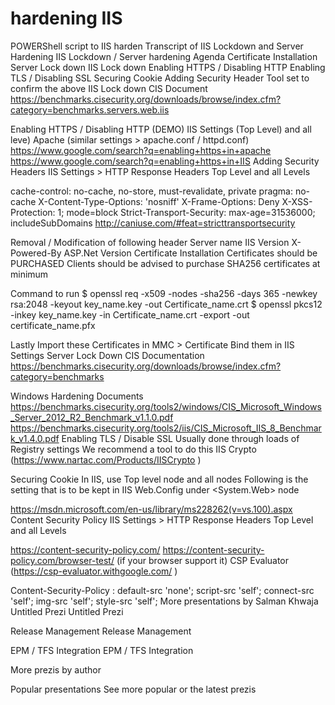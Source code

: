 # hardening IIS

POWERShell script to IIS harden
Transcript of IIS Lockdown and Server Hardening
IIS Lockdown / Server hardening
Agenda
Certificate Installation 
Server Lock down
IIS Lock down 
Enabling HTTPS / Disabling HTTP 
Enabling TLS / Disabling SSL 
Securing Cookie
Adding Security Header
Tool set to confirm the above
IIS Lock down
CIS Document
https://benchmarks.cisecurity.org/downloads/browse/index.cfm?category=benchmarks.servers.web.iis 

Enabling HTTPS / Disabling HTTP (DEMO)
IIS Settings (Top Level) and all leve)
Apache (similar settings > apache.conf / httpd.conf)
https://www.google.com/search?q=enabling+https+in+apache
https://www.google.com/search?q=enabling+https+in+IIS
Adding Security Headers
IIS Settings > HTTP Response Headers
Top Level and all Levels

cache-control: no-cache, no-store, must-revalidate, private
pragma: no-cache
X-Content-Type-Options: 'nosniff'
X-Frame-Options: Deny
X-XSS-Protection: 1; mode=block
Strict-Transport-Security: max-age=31536000; includeSubDomains
http://caniuse.com/#feat=stricttransportsecurity 

Removal / Modification of following header
Server name
IIS Version
X-Powered-By
ASP.Net Version
Certificate Installation
Certificates should be PURCHASED
Clients should be advised to purchase SHA256 certificates at minimum

Command to run
$ openssl req -x509 -nodes -sha256 -days 365 -newkey rsa:2048 -keyout key_name.key -out Certificate_name.crt
$ openssl pkcs12 -inkey key_name.key -in Certificate_name.crt -export -out certificate_name.pfx

Lastly Import these Certificates in MMC > Certificate
Bind them in IIS Settings
Server Lock Down
CIS Documentation
https://benchmarks.cisecurity.org/downloads/browse/index.cfm?category=benchmarks


Windows Hardening Documents
https://benchmarks.cisecurity.org/tools2/windows/CIS_Microsoft_Windows_Server_2012_R2_Benchmark_v1.1.0.pdf
https://benchmarks.cisecurity.org/tools2/iis/CIS_Microsoft_IIS_8_Benchmark_v1.4.0.pdf
Enabling TLS / Disable SSL
Usually done through loads of Registry settings
We recommend a tool to do this
IIS Crypto (https://www.nartac.com/Products/IISCrypto ) 

Securing Cookie
In IIS, use Top level node and all nodes
Following is the setting that is to be kept in IIS Web.Config under <System.Web> node

<httpCookies requireSSL="true" httpOnlyCookies = "true"/>

https://msdn.microsoft.com/en-us/library/ms228262(v=vs.100).aspx
Content Security Policy
IIS Settings > HTTP Response Headers
Top Level and all Levels

https://content-security-policy.com/
https://content-security-policy.com/browser-test/ (if your browser support it)
CSP Evaluator (https://csp-evaluator.withgoogle.com/ ) 


Content-Security-Policy : default-src 'none'; script-src 'self'; connect-src 'self'; img-src 'self'; style-src 'self';
More presentations by Salman Khwaja
Untitled Prezi
Untitled Prezi

Release Management
Release Management

EPM / TFS Integration
EPM / TFS Integration

More prezis by author

Popular presentations
See more popular or the latest prezis

